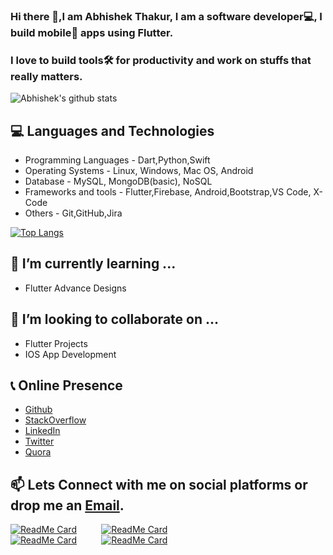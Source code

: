 <!--
**abhishekthakur0/abhishekthakur0** is a ✨ _special_ ✨ repository because its `README.md` (this file) appears on your GitHub profile.

Here are some ideas to get you started:

- 🔭 I’m currently working on ...
- 🌱 I’m currently learning ...
- 👯 I’m looking to collaborate on ...
- 🤔 I’m looking for help with ...
- 💬 Ask me about ...
- 📫 How to reach me: ...
- 😄 Pronouns: ...
- ⚡ Fun fact: ...
-->
### Hi there 👋,I am Abhishek Thakur, I am a software developer💻, I build mobile📱 apps using Flutter.
### I love to build tools🛠️ for productivity and work on stuffs that really matters.
![Abhishek's github stats](https://github-readme-stats.vercel.app/api?username=abhishekthakur0&show_icons=true&theme=radical)

## 💻 Languages and Technologies
- Programming Languages - Dart,Python,Swift
- Operating Systems - Linux, Windows, Mac OS, Android
- Database - MySQL, MongoDB(basic), NoSQL
- Frameworks and tools - Flutter,Firebase, Android,Bootstrap,VS Code, X-Code
- Others - Git,GitHub,Jira

[![Top Langs](https://github-readme-stats.vercel.app/api/top-langs/?username=abhishekthakur0)](https://github.com/anuraghazra/github-readme-stats)


## 🌱 I’m currently learning ...
 - Flutter Advance Designs 
 
## 👯 I’m looking to collaborate on ...
 - Flutter Projects
 - IOS App Development

## 📞 Online Presence
 - [Github](https://github.com/abhishekthakur0) 
 - [StackOverflow](https://stackoverflow.com/users/12440415/abhishek-thakur)
 - [LinkedIn](https://linkedin.com/in/abhishekthakur0)
 - [Twitter](https://twitter.com/officeofthakur)
 - [Quora](https://www.quora.com/profile/Abhishek-Thakur-1048)

## 📫 Lets Connect with me on social platforms or drop me an [Email](thakur_abhishek@icloud.com).
[![ReadMe Card](https://github-readme-stats.vercel.app/api/pin/?username=abhishekthakur0&repo=Records)](https://github.com/anuraghazra/github-readme-stats)&nbsp;&nbsp;&nbsp;&nbsp;&nbsp;&nbsp;&nbsp;&nbsp;&nbsp;&nbsp;[![ReadMe Card](https://github-readme-stats.vercel.app/api/pin/?username=abhishekthakur0&repo=Calculator-App)](https://github.com/anuraghazra/github-readme-stats)
</br>
[![ReadMe Card](https://github-readme-stats.vercel.app/api/pin/?username=abhishekthakur0&repo=simple_scanner)](https://github.com/anuraghazra/github-readme-stats)&nbsp;&nbsp;&nbsp;&nbsp;&nbsp;&nbsp;&nbsp;&nbsp;&nbsp;&nbsp;[![ReadMe Card](https://github-readme-stats.vercel.app/api/pin/?username=abhishekthakur0&repo=e_mandi)](https://github.com/anuraghazra/github-readme-stats)
